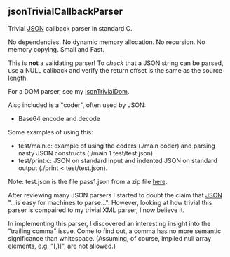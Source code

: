 ## jsonTrivialCallbackParser
Trivial [JSON](https://tools.ietf.org/rfc/rfc8259.txt) callback parser in standard C.

No dependencies. No dynamic memory allocation. No recursion. No memory copying. Small and Fast.

This is **not** a validating parser!
To *check* that a JSON string can be parsed, use a NULL callback and verify the return offset is the same as the source length.

For a DOM parser, see my [jsonTrivialDom](https://github.com/gdavidbutler/jsonTrivialDom).

Also included is a "coder", often used by JSON:

* Base64 encode and decode

Some examples of using this:

* test/main.c: example of using the coders (./main coder) and parsing nasty JSON constructs (./main 1 test/test.json).
* test/print.c: JSON on standard input and indented JSON on standard output (./print < test/test.json).

Note: test.json is the file pass1.json from a zip file [here](http://www.json.org/JSON_checker/test.zip).

After reviewing many JSON parsers I started to doubt the claim that [JSON](http://json.org/) "...is easy for machines to parse...". However, looking at how trivial this parser is compaired to my trivial XML parser, I now believe it.

In implementing this parser, I discovered an interesting insight into the "trailing comma" issue. Come to find out, a comma has no more semantic significance than whitespace. (Assuming, of course, implied null array elements, e.g. "[,1]", are not allowed.)

